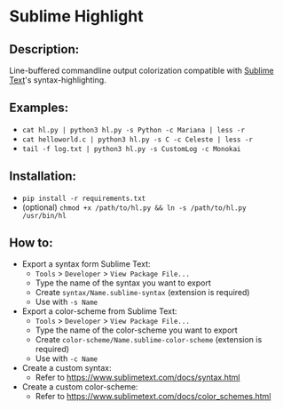 # Sublime Highlight

## Description:
Line-buffered commandline output colorization compatible with [Sublime Text](https://www.sublimetext.com/)'s
syntax-highlighting.

## Examples:

* `cat hl.py | python3 hl.py -s Python -c Mariana | less -r`
* `cat helloworld.c | python3 hl.py -s C -c Celeste | less -r`
* `tail -f log.txt | python3 hl.py -s CustomLog -c Monokai`

## Installation:

* `pip install -r requirements.txt`
* (optional) `chmod +x /path/to/hl.py && ln -s /path/to/hl.py /usr/bin/hl`

## How to:
- Export a syntax form Sublime Text:
	- `Tools` > `Developer` > `View Package File...`
	- Type the name of the syntax you want to export
	- Create `syntax/Name.sublime-syntax` (extension is required)
	- Use with `-s Name`
- Export a color-scheme from Sublime Text:
	- `Tools` > `Developer` > `View Package File...`
	- Type the name of the color-scheme you want to export
	- Create `color-scheme/Name.sublime-color-scheme` (extension is required)
	- Use with `-c Name`
- Create a custom syntax:
	- Refer to https://www.sublimetext.com/docs/syntax.html
- Create a custom color-scheme:
	- Refer to https://www.sublimetext.com/docs/color_schemes.html
